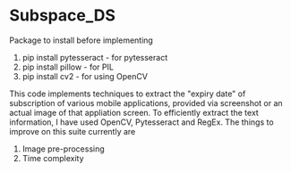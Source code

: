 # Subspace_DS

Package to install before implementing
1. pip install pytesseract - for pytesseract
2. pip install pillow - for PIL
3. pip install cv2 - for using OpenCV


This code implements techniques to extract the "expiry date" of subscription of various mobile applications, provided via screenshot or an actual image of that appliation screen. 
To efficiently extract the text information, I have used OpenCV, Pytesseract and RegEx. 
The things to improve on this suite currently are
1) Image pre-processing
2) Time complexity
